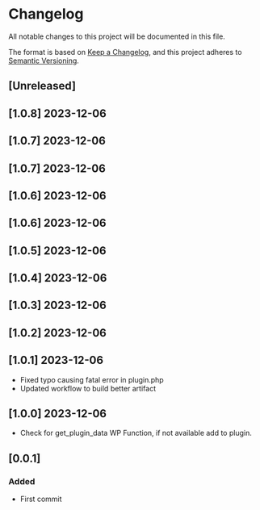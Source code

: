 # Changelog
All notable changes to this project will be documented in this file.

The format is based on [Keep a Changelog](https://keepachangelog.com/en/1.0.0/),
and this project adheres to [Semantic Versioning](https://semver.org/spec/v2.0.0.html).

## [Unreleased]

## [1.0.8] 2023-12-06 

## [1.0.7] 2023-12-06 

## [1.0.7] 2023-12-06 

## [1.0.6] 2023-12-06 

## [1.0.6] 2023-12-06 

## [1.0.5] 2023-12-06 

## [1.0.4] 2023-12-06 

## [1.0.3] 2023-12-06 

## [1.0.2] 2023-12-06 

## [1.0.1] 2023-12-06 
- Fixed typo causing fatal error in plugin.php
- Updated workflow to build better artifact
  
## [1.0.0] 2023-12-06 
- Check for get_plugin_data WP Function, if not available add to plugin.

## [0.0.1]
### Added
- First commit